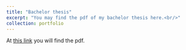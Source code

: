 ```yaml
---
title: "Bachelor thesis"
excerpt: "You may find the pdf of my bachelor thesis here.<br/>"
collection: portfolio
---
```

At [this link](https://drive.google.com/file/d/1-HvGQaZXInOyh2xb-q2B7fNH4REOxvHR/view?usp=sharing) you will find the pdf.
